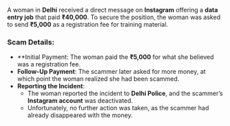 A woman in **Delhi** received a direct message on **Instagram** offering a **data entry job** that paid **₹40,000**. To secure the position, the woman was asked to send **₹5,000** as a registration fee for training material.

### Scam Details:
- **Initial Payment: The woman paid the **₹5,000** for what she believed was a registration fee.
- **Follow-Up Payment**: The scammer later asked for more money, at which point the woman realized she had been scammed.
- **Reporting the Incident**: 
  - The woman reported the incident to **Delhi Police**, and the scammer’s **Instagram account** was deactivated.
  - Unfortunately, no further action was taken, as the scammer had already disappeared with the money.